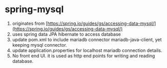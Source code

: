 # spring-mysql
1. originates from [https://spring.io/guides/gs/accessing-data-mysql/](https://spring.io/guides/gs/accessing-data-mysql/)
1. uses spring data JPA hibernate to access database
1. update pom.xml to include mariadb connector mariadb-java-client, yet keeping mysql connector.
1. update application.properties for localhost mariadb connection details.
1. No front end UI. it is used as http end points for writing and reading database.
